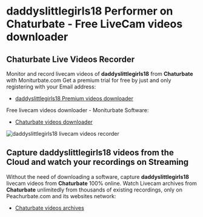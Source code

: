 # daddyslittlegirls18 Performer on Chaturbate - Free LiveCam videos downloader

## Chaturbate Live Videos Recorder

Monitor and record livecam videos of **daddyslittlegirls18** from **Chaturbate** with Moniturbate.com
Get a premium trial for free by just and only registering with your Email address:
* [daddyslittlegirls18 Premium videos downloader](https://moniturbate.com/request-demo-licence-key.html)

Free livecam videos downloader - Moniturbate Software:
* [Chaturbate videos downloader](https://moniturbate.com/moniturbate-download-software.html)

![daddyslittlegirls18 livecam videos recorder](https://peachurnet.com/templates/moniturbate-software.png)


## Capture daddyslittlegirls18 videos from the Cloud and watch your recordings on Streaming

Without the need of downloading a software, capture **daddyslittlegirls18** livecam videos from **Chaturbate** 100% online.
Watch Livecam archives from **Chaturbate** unlimitedly from thousands of existing recordings, only on Peachurbate.com and its websites network:
* [Chaturbate videos archives](https://peachurnet.com/)